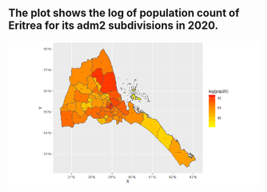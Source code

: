  ## The plot shows the log of population count of Eritrea for its adm2 subdivisions in 2020.
 ![](eri_adm2.png)
